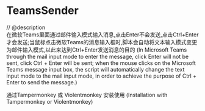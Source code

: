 # TeamsSender
// @description  
在微软Teams里面通过邮件输入模式输入消息,点击Enter不会发送,点击Ctrl+Enter才会发送;当鼠标点击微软Teams的消息输入框时,脚本会自动将文本输入模式变更为邮件输入模式,以此来达到Ctrl+Enter发送消息的目的
(In Microsoft Teams through the mail input mode to enter the message, click Enter will not be sent, click Ctrl + Enter will be sent; when the mouse clicks on the Microsoft Teams message input box, the script will automatically change the text input mode to the mail input mode, in order to achieve the purpose of Ctrl + Enter to send the message.)

通过Tampermonkey 或 Violentmonkey 安装使用 
(Installation with Tampermonkey or Violentmonkey)
